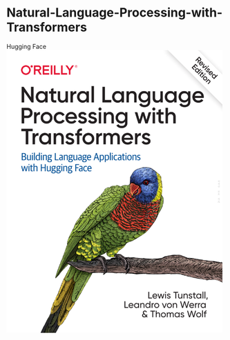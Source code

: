 # Natural-Language-Processing-with-Transformers
 Hugging Face
<img src="./images/COVER.png" width="500"></img>
